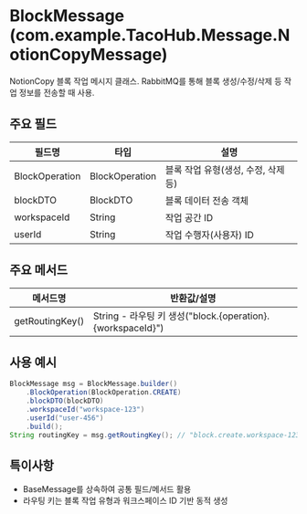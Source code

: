 # BlockMessage (com.example.TacoHub.Message.NotionCopyMessage)

NotionCopy 블록 작업 메시지 클래스. RabbitMQ를 통해 블록 생성/수정/삭제 등 작업 정보를 전송할 때 사용.

## 주요 필드
| 필드명         | 타입                | 설명                                  |
|---------------|---------------------|---------------------------------------|
| BlockOperation| BlockOperation      | 블록 작업 유형(생성, 수정, 삭제 등)   |
| blockDTO      | BlockDTO            | 블록 데이터 전송 객체                 |
| workspaceId   | String              | 작업 공간 ID                          |
| userId        | String              | 작업 수행자(사용자) ID                |

## 주요 메서드
| 메서드명         | 반환값/설명                                      |
|------------------|-------------------------------------------------|
| getRoutingKey()  | String - 라우팅 키 생성("block.{operation}.{workspaceId}") |

## 사용 예시
```java
BlockMessage msg = BlockMessage.builder()
    .BlockOperation(BlockOperation.CREATE)
    .blockDTO(blockDTO)
    .workspaceId("workspace-123")
    .userId("user-456")
    .build();
String routingKey = msg.getRoutingKey(); // "block.create.workspace-123"
```

## 특이사항
- BaseMessage를 상속하여 공통 필드/메서드 활용
- 라우팅 키는 블록 작업 유형과 워크스페이스 ID 기반 동적 생성

